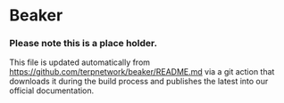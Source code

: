 # Beaker

### Please note this is a place holder.
This file is updated automatically from https://github.com/terpnetwork/beaker/README.md via a git action that downloads it during the build process and publishes the latest into our official documentation.
